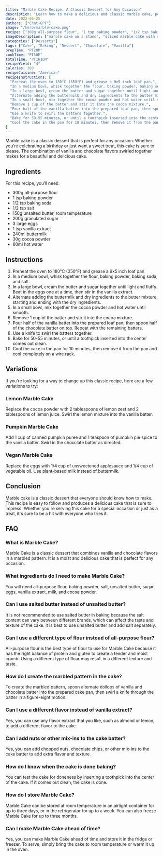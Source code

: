 ```yaml
---
title: "Marble Cake Recipe: A Classic Dessert for Any Occasion"
description: "Learn how to make a delicious and classic marble cake, perfect for any occasion."
date: 2022-06-25
authors: ["Chat-GPT"]
image: "/hero/marble-cake.png"
recipe: ["300g all-purpose flour", "1 tsp baking powder", "1/2 tsp baking soda", "1/2 tsp salt", "150g unsalted butter", "200g granulated sugar", "3 large eggs", "1 tsp vanilla extract", "240ml buttermilk", "30g cocoa powder", "60ml hot water"]
imageDescription: ["marble cake on a stand", "sliced marble cake with chocolate and vanilla swirls", "marble cake on a plate", "a close-up of the swirls in the marble cake"]
categories: ["Desserts"]
tags: ["Cake", "Baking", "Dessert", "Chocolate", "Vanilla"]
prepTime: "PT20M"
cookTime: "PT50M"
totalTime: "PT1H10M"
recipeYield: "4"
calories: 380
recipeCuisine: "American"
recipeInstructions: [
  "Preheat the oven to 180°C (350°F) and grease a 9x5 inch loaf pan.",
  "In a medium bowl, whisk together the flour, baking powder, baking soda, and salt.",
  "In a large bowl, cream the butter and sugar together until light and fluffy. Beat in the eggs one at a time, then stir in the vanilla extract.",
  "Alternate adding the buttermilk and dry ingredients to the butter mixture, starting and ending with the dry ingredients.",
  "In a small bowl, mix together the cocoa powder and hot water until smooth.",
  "Remove 1 cup of the batter and stir it into the cocoa mixture.",
  "Pour half of the vanilla batter into the prepared loaf pan, then spoon half of the chocolate batter on top. Repeat with the remaining batters.",
  "Use a knife to swirl the batters together.",
  "Bake for 50-55 minutes, or until a toothpick inserted into the center comes out clean.",
  "Cool the cake in the pan for 10 minutes, then remove it from the pan and cool completely on a wire rack."
]
---
```


Marble cake is a classic dessert that is perfect for any occasion. Whether you're celebrating a birthday or just want a sweet treat, this cake is sure to please. The combination of vanilla and chocolate flavors swirled together makes for a beautiful and delicious cake. 

## Ingredients

For this recipe, you'll need:

- 300g all-purpose flour
- 1 tsp baking powder
- 1/2 tsp baking soda
- 1/2 tsp salt
- 150g unsalted butter, room temperature
- 200g granulated sugar
- 3 large eggs
- 1 tsp vanilla extract
- 240ml buttermilk
- 30g cocoa powder
- 60ml hot water

## Instructions

1. Preheat the oven to 180°C (350°F) and grease a 9x5 inch loaf pan.
2. In a medium bowl, whisk together the flour, baking powder, baking soda, and salt.
3. In a large bowl, cream the butter and sugar together until light and fluffy. Beat in the eggs one at a time, then stir in the vanilla extract.
4. Alternate adding the buttermilk and dry ingredients to the butter mixture, starting and ending with the dry ingredients.
5. In a small bowl, mix together the cocoa powder and hot water until smooth.
6. Remove 1 cup of the batter and stir it into the cocoa mixture.
7. Pour half of the vanilla batter into the prepared loaf pan, then spoon half of the chocolate batter on top. Repeat with the remaining batters.
8. Use a knife to swirl the batters together.
9. Bake for 50-55 minutes, or until a toothpick inserted into the center comes out clean.
10. Cool the cake in the pan for 10 minutes, then remove it from the pan and cool completely on a wire rack.

## Variations

If you're looking for a way to change up this classic recipe, here are a few variations to try:

### Lemon Marble Cake

Replace the cocoa powder with 2 tablespoons of lemon zest and 2 tablespoons of lemon juice. Swirl the lemon mixture into the vanilla batter.

### Pumpkin Marble Cake

Add 1 cup of canned pumpkin puree and 1 teaspoon of pumpkin pie spice to the vanilla batter. Swirl in the chocolate batter as directed.

### Vegan Marble Cake

Replace the eggs with 1/4 cup of unsweetened applesauce and 1/4 cup of vegetable oil. Use plant-based milk instead of buttermilk. 

## Conclusion

Marble cake is a classic dessert that everyone should know how to make. This recipe is easy to follow and produces a delicious cake that is sure to impress. Whether you're serving this cake for a special occasion or just as a treat, it's sure to be a hit with everyone who tries it.

## FAQ

### What is Marble Cake?

Marble Cake is a classic dessert that combines vanilla and chocolate flavors in a marbled pattern. It is a moist and delicious cake that is perfect for any occasion.

### What ingredients do I need to make Marble Cake?

You will need all-purpose flour, baking powder, salt, unsalted butter, sugar, eggs, vanilla extract, milk, and cocoa powder.

### Can I use salted butter instead of unsalted butter?

It is not recommended to use salted butter in baking because the salt content can vary between different brands, which can affect the taste and texture of the cake. It is best to use unsalted butter and add salt separately.

### Can I use a different type of flour instead of all-purpose flour?

All-purpose flour is the best type of flour to use for Marble Cake because it has the right balance of protein and gluten to create a tender and moist crumb. Using a different type of flour may result in a different texture and taste.

### How do I create the marbled pattern in the cake?

To create the marbled pattern, spoon alternate dollops of vanilla and chocolate batter into the prepared cake pan, then swirl a knife through the batter in a figure-eight motion.

### Can I use a different flavor instead of vanilla extract?

Yes, you can use any flavor extract that you like, such as almond or lemon, to add a different flavor to the cake.

### Can I add nuts or other mix-ins to the cake batter?

Yes, you can add chopped nuts, chocolate chips, or other mix-ins to the cake batter to add extra flavor and texture.

### How do I know when the cake is done baking?

You can test the cake for doneness by inserting a toothpick into the center of the cake. If it comes out clean, the cake is done.

### How do I store Marble Cake?

Marble Cake can be stored at room temperature in an airtight container for up to three days, or in the refrigerator for up to a week. You can also freeze Marble Cake for up to three months.

### Can I make Marble Cake ahead of time?

Yes, you can make Marble Cake ahead of time and store it in the fridge or freezer. To serve, simply bring the cake to room temperature or warm it up in the oven.
